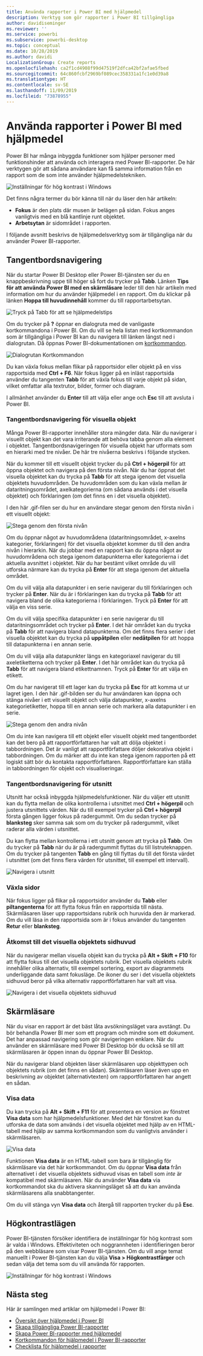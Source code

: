 ```yaml
---
title: Använda rapporter i Power BI med hjälpmedel
description: Verktyg som gör rapporter i Power BI tillgängliga
author: davidiseminger
ms.reviewer: ''
ms.service: powerbi
ms.subservice: powerbi-desktop
ms.topic: conceptual
ms.date: 10/28/2019
ms.author: davidi
LocalizationGroup: Create reports
ms.openlocfilehash: ca2f1cd4908f99d47519f2dfca42bf2afae5fbed
ms.sourcegitcommit: 64c860fcbf2969bf089cec358331a1fc1e0d39a8
ms.translationtype: HT
ms.contentlocale: sv-SE
ms.lasthandoff: 11/09/2019
ms.locfileid: "73878955"
---
```

# <a name="consuming-reports-in-power-bi-with-accessibility-tools"></a>Använda rapporter i Power BI med hjälpmedel
Power BI har många inbyggda funktioner som hjälper personer med funktionshinder att använda och interagera med Power BI-rapporter. De här verktygen gör att sådana användare kan få samma information från en rapport som de som inte använder hjälpmedelstekniken.

![Inställningar för hög kontrast i Windows](media/desktop-accessibility/accessibility-consuming-tools-01.png)

Det finns några termer du bör känna till när du läser den här artikeln:

* **Fokus** är den plats där musen är belägen på sidan. Fokus anges vanligtvis med en blå kantlinje runt objektet.
* **Arbetsytan** är sidområdet i rapporten.

I följande avsnitt beskrivs de hjälpmedelsverktyg som är tillgängliga när du använder Power BI-rapporter.

## <a name="keyboard-navigation"></a>Tangentbordsnavigering

När du startar Power BI Desktop eller Power BI-tjänsten ser du en knappbeskrivning uppe till höger så fort du trycker på **Tabb**. Länken **Tips för att använda Power BI med en skärmläsare** leder till den här artikeln med information om hur du använder hjälpmedel i en rapport. Om du klickar på länken **Hoppa till huvudinnehåll** kommer du till rapportarbetsytan.

![Tryck på Tabb för att se hjälpmedelstips](media/desktop-accessibility/accessibility-consuming-tools-02.png)

Om du trycker på **?** öppnar en dialogruta med de vanligaste kortkommandona i Power BI. Om du vill se hela listan med kortkommandon som är tillgängliga i Power BI kan du navigera till länken längst ned i dialogrutan. Då öppnas Power BI-dokumentationen om [kortkommandon](desktop-accessibility-keyboard-shortcuts.md).

![Dialogrutan Kortkommandon](media/desktop-accessibility/accessibility-consuming-tools-03.png)

Du kan växla fokus mellan flikar på rapportsidor eller objekt på en viss rapportsida med **Ctrl + F6**. När fokus ligger på en inläst rapportsida använder du tangenten **Tabb** för att växla fokus till varje objekt på sidan, vilket omfattar alla textrutor, bilder, former och diagram. 

I allmänhet använder du **Enter** till att välja eller ange och **Esc** till att avsluta i Power BI.

### <a name="keyboard-navigation-for-visuals"></a>Tangentbordsnavigering för visuella objekt

Många Power BI-rapporter innehåller stora mängder data. När du navigerar i visuellt objekt kan det vara irriterande att behöva tabba genom alla element i objektet. Tangentbordsnavigeringen för visuella objekt har utformats som en hierarki med tre nivåer. De här tre nivåerna beskrivs i följande stycken.

När du kommer till ett visuellt objekt trycker du på **Ctrl + högerpil** för att öppna objektet och navigera på den första nivån. När du har öppnat det visuella objektet kan du trycka på **Tabb** för att stega igenom det visuella objektets huvudområden. De huvudområden som du kan växla mellan är dataritningsområdet, axelkategorierna (om sådana används i det visuella objektet) och förklaringen (om det finns en i det visuella objektet).

I den här .gif-filen ser du hur en användare stegar genom den första nivån i ett visuellt objekt:

![Stega genom den första nivån](media/desktop-accessibility/accessibility-consuming-tools-04.gif)

Om du öppnar något av huvudområdena (dataritningsområdet, x-axelns kategorier, förklaringen) för det visuella objektet kommer du till den andra nivån i hierarkin. När du jobbar med en rapport kan du öppna något av huvudområdena och stega igenom datapunkterna eller kategorierna i det aktuella avsnittet i objektet. När du har bestämt vilket område du vill utforska närmare kan du trycka på **Enter** för att stega igenom det aktuella området.

Om du vill välja alla datapunkter i en serie navigerar du till förklaringen och trycker på **Enter**. När du är i förklaringen kan du trycka på **Tabb** för att navigera bland de olika kategorierna i förklaringen. Tryck på **Enter** för att välja en viss serie.

Om du vill välja specifika datapunkter i en serie navigerar du till dataritningsområdet och trycker på **Enter**. I det här området kan du trycka på **Tabb** för att navigera bland datapunkterna. Om det finns flera serier i det visuella objektet kan du trycka på **uppåtpilen** eller **nedåtpilen** för att hoppa till datapunkterna i en annan serie.

Om du vill välja alla datapunkter längs en kategoriaxel navigerar du till axeletiketterna och trycker på **Enter**. I det här området kan du trycka på **Tabb** för att navigera bland etikettnamnen. Tryck på **Enter** för att välja en etikett.

Om du har navigerat till ett lager kan du trycka på **Esc** för att komma ut ur lagret igen. I den här .gif-bilden ser du hur användaren kan öppna och stänga nivåer i ett visuellt objekt och välja datapunkter, x-axelns kategorietiketter, hoppa till en annan serie och markera alla datapunkter i en serie.

![Stega genom den andra nivån](media/desktop-accessibility/accessibility-consuming-tools-05.gif)

Om du inte kan navigera till ett objekt eller visuellt objekt med tangentbordet kan det bero på att rapportförfattaren har valt att dölja objektet i tabbordningen. Det är vanligt att rapportförfattare döljer dekorativa objekt i tabbordningen. Om du märker att du inte kan stega igenom rapporten på ett logiskt sätt bör du kontakta rapportförfattaren. Rapportförfattare kan ställa in tabbordningen för objekt och visualiseringar.

### <a name="keyboard-navigation-for-slicers"></a>Tangentbordsnavigering för utsnitt

Utsnitt har också inbyggda hjälpmedelsfunktioner. När du väljer ett utsnitt kan du flytta mellan de olika kontrollerna i utsnittet med **Ctrl + högerpil** och justera utsnittets värden. När du till exempel trycker på **Ctrl + högerpil** första gången ligger fokus på radergummit. Om du sedan trycker på **blanksteg** sker samma sak som om du trycker på radergummit, vilket raderar alla värden i utsnittet.

Du kan flytta mellan kontrollerna i ett utsnitt genom att trycka på **Tabb**. Om du trycker på **Tabb** när du är på radergummit flyttas du till listruteknappen. Om du trycker på tangenten **Tabb** en gång till flyttas du till det första värdet i utsnittet (om det finns flera värden för utsnittet, till exempel ett intervall).

![Navigera i utsnitt](media/desktop-accessibility/accessibility-consuming-tools-06.png)

### <a name="switching-pages"></a>Växla sidor

När fokus ligger på flikar på rapportsidor använder du **Tabb** eller **piltangenterna** för att flytta fokus från en rapportsida till nästa. Skärmläsaren läser upp rapportsidans rubrik och huruvida den är markerad. Om du vill läsa in den rapportsida som är i fokus använder du tangenten **Retur** eller **blanksteg**.

### <a name="accessing-the-visual-header"></a>Åtkomst till det visuella objektets sidhuvud
När du navigerar mellan visuella objekt kan du trycka på **Alt + Skift + F10** för att flytta fokus till det visuella objektets rubrik. Det visuella objektets rubrik innehåller olika alternativ, till exempel sortering, export av diagrammets underliggande data samt fokusläge. De ikoner du ser i det visuella objektets sidhuvud beror på vilka alternativ rapportförfattaren har valt att visa.

![Navigera i det visuella objektets sidhuvud](media/desktop-accessibility/accessibility-consuming-tools-07.png)

## <a name="screen-reader"></a>Skärmläsare

När du visar en rapport är det bäst låta avsökningsläget vara avstängt. Du bör behandla Power BI mer som ett program och mindre som ett dokument. Det har anpassad navigering som gör navigeringen enklare. När du använder en skärmläsare med Power BI Desktop bör du också se till att skärmläsaren är öppen innan du öppnar Power BI Desktop.

När du navigerar bland objekten läser skärmläsaren upp objekttypen och objektets rubrik (om det finns en sådan). Skärmläsaren läser även upp en beskrivning av objektet (alternativtexten) om rapportförfattaren har angett en sådan.

### <a name="show-data"></a>Visa data
Du kan trycka på **Alt + Skift + F11** för att presentera en version av fönstret **Visa data** som har hjälpmedelsfunktioner. Med det här fönstret kan du utforska de data som används i det visuella objektet med hjälp av en HTML-tabell med hjälp av samma kortkommandon som du vanligtvis använder i skärmläsaren.

![Visa data](media/desktop-accessibility/accessibility-04.png)

Funktionen **Visa data** är en HTML-tabell som bara är tillgänglig för skärmläsare via det här kortkommandot. Om du öppnar **Visa data** från alternativet i det visuella objektets sidhuvud visas en tabell som *inte* är kompatibel med skärmläsaren.  När du använder **Visa data** via kortkommandot ska du aktivera skanningsläget så att du kan använda skärmläsarens alla snabbtangenter.

Om du vill stänga vyn **Visa data** och återgå till rapporten trycker du på **Esc**.

## <a name="high-contrast-modes"></a>Högkontrastlägen

Power BI-tjänsten försöker identifiera de inställningar för hög kontrast som är valda i Windows. Effektiviteten och noggrannheten i identifieringen beror på den webbläsare som visar Power BI-tjänsten. Om du vill ange temat manuellt i Power BI-tjänsten kan du välja **Visa > Högkontrastfärger** och sedan välja det tema som du vill använda för rapporten.

![Inställningar för hög kontrast i Windows](media/desktop-accessibility/accessibility-consuming-tools-01.png)


## <a name="next-steps"></a>Nästa steg

Här är samlingen med artiklar om hjälpmedel i Power BI:

* [Översikt över hjälpmedel i Power BI](desktop-accessibility-overview.md) 
* [Skapa tillgängliga Power BI-rapporter](desktop-accessibility-creating-reports.md) 
* [Skapa Power BI-rapporter med hjälpmedel](desktop-accessibility-creating-tools.md)
* [Kortkommandon för hjälpmedel i Power BI-rapporter](desktop-accessibility-keyboard-shortcuts.md)
* [Checklista för hjälpmedel i rapporter](desktop-accessibility-creating-reports.md#report-accessibility-checklist)


